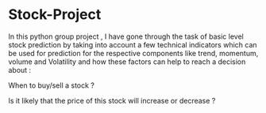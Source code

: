 # Stock-Project
In this python group project , I have gone through the task of basic level stock prediction by taking into account a few technical indicators which can be used for prediction for the respective components like trend, momentum, volume and Volatility and how these factors can help to reach a decision about :

When to buy/sell a stock ?

Is it likely that the price of this stock will increase or decrease ?
